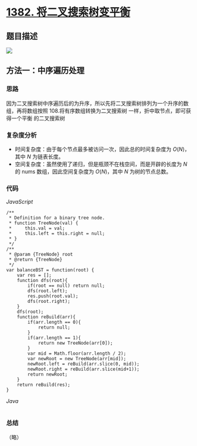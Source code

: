 # [1382. 将二叉搜索树变平衡](https://leetcode-cn.com/problems/balance-a-binary-search-tree/)

## 题目描述

![](https://cdn.jsdelivr.net/gh/yummy-zc/image-warehouse/images/algorithm20210225235125.png)

## 方法一：中序遍历处理

### 思路

因为二叉搜索树中序遍历后的为升序，所以先将二叉搜索树排列为一个升序的数组，再将数组按照 108.将有序数组转换为二叉搜索树 一样，折中取节点，即可获得一个平衡 的二叉搜索树

### 复杂度分析

- 时间复杂度：由于每个节点最多被访问一次，因此总的时间复杂度为 $O(N)$，其中 $N$ 为链表长度。
- 空间复杂度：虽然使用了递归，但是瓶颈不在栈空间，而是开辟的长度为 $N$ 的 nums 数组，因此空间复杂度为 $O(N)$，其中 $N$ 为树的节点总数。

### 代码

*JavaScript*

```JS
/**
 * Definition for a binary tree node.
 * function TreeNode(val) {
 *     this.val = val;
 *     this.left = this.right = null;
 * }
 */
/**
 * @param {TreeNode} root
 * @return {TreeNode}
 */
var balanceBST = function(root) {
    var res = [];
    function dfs(root){
        if(root == null) return null;
        dfs(root.left);
        res.push(root.val);
        dfs(root.right);
    }
    dfs(root);
    function reBuild(arr){
        if(arr.length == 0){
            return null;
        }
        if(arr.length == 1){
            return new TreeNode(arr[0]);
        }
        var mid = Math.floor(arr.length / 2);
        var newRoot = new TreeNode(arr[mid]);
        newRoot.left = reBuild(arr.slice(0, mid));
        newRoot.right = reBuild(arr.slice(mid+1));
        return newRoot;
    }
    return reBuild(res);
}
```

*Java*

```Java

```

### **总结**

（略）

